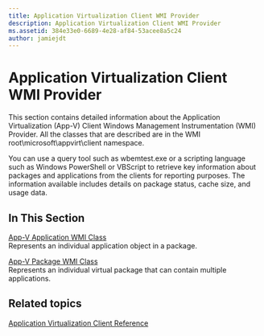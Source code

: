 ```yaml
---
title: Application Virtualization Client WMI Provider
description: Application Virtualization Client WMI Provider
ms.assetid: 384e33e0-6689-4e28-af84-53acee8a5c24
author: jamiejdt
---
```


# Application Virtualization Client WMI Provider


This section contains detailed information about the Application Virtualization (App-V) Client Windows Management Instrumentation (WMI) Provider. All the classes that are described are in the WMI root\\microsoft\\appvirt\\client namespace.

You can use a query tool such as wbemtest.exe or a scripting language such as Windows PowerShell or VBScript to retrieve key information about packages and applications from the clients for reporting purposes. The information available includes details on package status, cache size, and usage data.

## In This Section


<a href="" id="app-v-application-wmi-class"></a>[App-V Application WMI Class](app-v-application-wmi-class.md)  
Represents an individual application object in a package.

<a href="" id="app-v-package-wmi-class"></a>[App-V Package WMI Class](app-v-package-wmi-class.md)  
Represents an individual virtual package that can contain multiple applications.

## Related topics


[Application Virtualization Client Reference](application-virtualization-client-reference.md)

 

 





